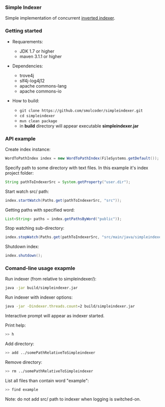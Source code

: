 ### Simple Indexer ###

Simple implementation of concurrent [inverted indexer](http://en.wikipedia.org/wiki/Inverted_index).

### Getting started ###

* Requarements:
    * JDK 1.7 or higher
    * maven 3.1.1 or higher

* Dependencies:
    * trove4j
    * slf4j-log4j12
    * apache commons-lang
    * apache commons-io

* How to build:
    * `git clone https://github.com/smolcoder/simpleindexer.git`
    * `cd simpleindexer`
    *  `mvn clean package`
    * in **build** directory will appear executable **simpleindexer.jar**

### API example ###
Create index instance:
```java
WordToPathIndex index = new WordToPathIndex(FileSystems.getDefault());
```
Specify path to some directory with text files. In this example it's index project folder:
```java
String pathToIndexerSrc = System.getProperty("user.dir");
```
Start watch src/ path:
```java
index.startWatch(Paths.get(pathToIndexerSrc, "src"));
```
Getting paths with specified word:
```java
List<String> paths = index.getPathsByWord("public"));
```
Stop watching sub-directory:
```java
index.stopWatch(Paths.get(pathToIndexerSrc, "src/main/java/simpleindexer/fs"));
```
Shutdown index:
```java
index.shutdown();
```
### Comand-line usage exapmle ####
Run indexer (from relative to simpleindexer/):
```bash
java -jar build/simpleindexer.jar
```
Run indexer with indexer options:
```bash
java -jar -Dindexer.threads.count=2 build/simpleindexer.jar
```
Interactive prompt will appear as indexer started.

Print help:
```bash
>> h
```

Add directory:
```bash
>> add ../somePathRelativeToSimpleindexer
```

Remove directory:
```bash
>> rm ../somePathRelativeToSimpleindexer
```

List all files than contain word "example":
```bash
>> find example
```

Note: do not add src/ path to indexer when logging is switched-on.
